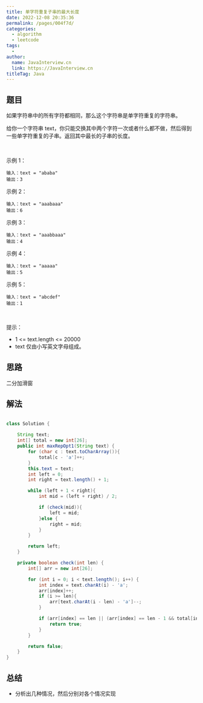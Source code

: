 ```yaml
---
title: 单字符重复子串的最大长度
date: 2022-12-08 20:35:36
permalink: /pages/004f7d/
categories:
  - algorithm
  - leetcode
tags:
  - 
author: 
  name: JavaInterview.cn
  link: https://JavaInterview.cn
titleTag: Java
---
```



## 题目

如果字符串中的所有字符都相同，那么这个字符串是单字符重复的字符串。

给你一个字符串 text，你只能交换其中两个字符一次或者什么都不做，然后得到一些单字符重复的子串。返回其中最长的子串的长度。

 

示例 1：

    输入：text = "ababa"
    输出：3
示例 2：

    输入：text = "aaabaaa"
    输出：6
示例 3：

    输入：text = "aaabbaaa"
    输出：4
示例 4：

    输入：text = "aaaaa"
    输出：5
示例 5：

    输入：text = "abcdef"
    输出：1
 

提示：

- 1 <= text.length <= 20000
- text 仅由小写英文字母组成。



## 思路

二分加滑窗



## 解法
```java

class Solution {
    
    String text;
    int[] total = new int[26];
    public int maxRepOpt1(String text) {
        for (char c : text.toCharArray()){
            total[c - 'a']++;
        }
        this.text = text;
        int left = 0;
        int right = text.length() + 1;

        while (left + 1 < right){
            int mid = (left + right) / 2;

            if (check(mid)){
                left = mid;
            }else {
                right = mid;
            }
        }

        return left;
    }

    private boolean check(int len) {
        int[] arr = new int[26];

        for (int i = 0; i < text.length(); i++) {
            int index = text.charAt(i) - 'a';
            arr[index]++;
            if (i >= len){
                arr[text.charAt(i - len) - 'a']--;
            }

            if (arr[index] == len || (arr[index] == len - 1 && total[index] >= len)){
                return true;
            }
        }

        return false;
    }
}
```

## 总结

- 分析出几种情况，然后分别对各个情况实现 

